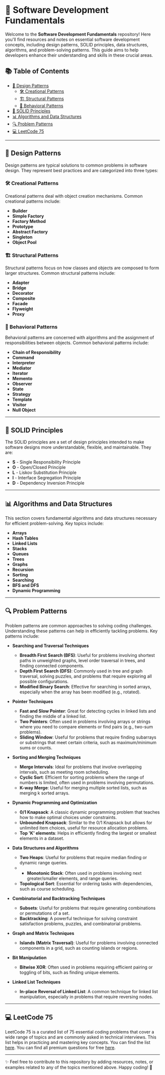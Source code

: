 # 🌟 Software Development Fundamentals

Welcome to the **Software Development Fundamentals** repository! Here you'll find resources and notes on essential software development concepts, including design patterns, SOLID principles, data structures, algorithms, and problem-solving patterns. This guide aims to help developers enhance their understanding and skills in these crucial areas.

## 📚 Table of Contents

- [🎨 Design Patterns](#design-patterns)
  - [🛠️ Creational Patterns](#creational-patterns)
  - [🏗️ Structural Patterns](#structural-patterns)
  - [🤝 Behavioral Patterns](#behavioral-patterns)
- [🔑 SOLID Principles](#solid-principles)
- [📊 Algorithms and Data Structures](#algorithms-and-data-structures)
- [🔍 Problem Patterns](#problem-patterns)
- [💻 LeetCode 75](#leetcode-75)

---

## 🎨 Design Patterns

Design patterns are typical solutions to common problems in software design. They represent best practices and are categorized into three types:

### 🛠️ Creational Patterns
Creational patterns deal with object creation mechanisms. Common creational patterns include:
- **Builder**
- **Simple Factory**
- **Factory Method**
- **Prototype**
- **Abstract Factory**
- **Singleton**
- **Object Pool**

### 🏗️ Structural Patterns
Structural patterns focus on how classes and objects are composed to form larger structures. Common structural patterns include:
- **Adapter**
- **Bridge**
- **Decorator**
- **Composite**
- **Facade**
- **Flyweight**
- **Proxy**

### 🤝 Behavioral Patterns
Behavioral patterns are concerned with algorithms and the assignment of responsibilities between objects. Common behavioral patterns include:
- **Chain of Responsibility**
- **Command**
- **Interpreter**
- **Mediator**
- **Iterator**
- **Memento**
- **Observer**
- **State**
- **Strategy**
- **Template**
- **Visitor**
- **Null Object**

---

## 🔑 SOLID Principles

The SOLID principles are a set of design principles intended to make software designs more understandable, flexible, and maintainable. They are:
- **S** - Single Responsibility Principle
- **O** - Open/Closed Principle
- **L** - Liskov Substitution Principle
- **I** - Interface Segregation Principle
- **D** - Dependency Inversion Principle

---

## 📊 Algorithms and Data Structures

This section covers fundamental algorithms and data structures necessary for efficient problem-solving. Key topics include:
- **Arrays**
- **Hash Tables**
- **Linked Lists**
- **Stacks**
- **Queues**
- **Trees**
- **Graphs**
- **Recursion**
- **Sorting**
- **Searching**
- **BFS and DFS**
- **Dynamic Programming**

---

## 🔍 Problem Patterns

Problem patterns are common approaches to solving coding challenges. Understanding these patterns can help in efficiently tackling problems. Key patterns include:
- **Searching and Traversal Techniques**
  - **Breadth First Search (BFS)**: Useful for problems involving shortest paths in unweighted graphs, level order traversal in trees, and finding connected components.
  - **Depth First Search (DFS)**: Commonly used in tree and graph traversal, solving puzzles, and problems that require exploring all possible configurations.
  - **Modified Binary Search**: Effective for searching in sorted arrays, especially when the array has been modified (e.g., rotated).

- **Pointer Techniques**
  - **Fast and Slow Pointer**: Great for detecting cycles in linked lists and finding the middle of a linked list.
  - **Two Pointers**: Often used in problems involving arrays or strings where you need to compare elements or find pairs (e.g., two-sum problems).
  - **Sliding Window**: Useful for problems that require finding subarrays or substrings that meet certain criteria, such as maximum/minimum sums or counts.

- **Sorting and Merging Techniques**
  - **Merge Intervals**: Ideal for problems that involve overlapping intervals, such as meeting room scheduling.
  - **Cyclic Sort**: Efficient for sorting problems where the range of numbers is limited, often used in problems involving permutations.
  - **K-way Merge**: Useful for merging multiple sorted lists, such as merging k sorted arrays.

- **Dynamic Programming and Optimization**
  - **0/1 Knapsack**: A classic dynamic programming problem that teaches how to make optimal choices under constraints.
  - **Unbounded Knapsack**: Similar to the 0/1 Knapsack but allows for unlimited item choices, useful for resource allocation problems.
  - **Top 'K' elements**: Helps in efficiently finding the largest or smallest elements in a dataset.

- **Data Structures and Algorithms**
  - **Two Heaps**: Useful for problems that require median finding or dynamic range queries.
  - - **Monotonic Stack**: Often used in problems involving next greater/smaller elements, and range queries.
  - **Topological Sort**: Essential for ordering tasks with dependencies, such as course scheduling.

- **Combinatorial and Backtracking Techniques**
  - **Subsets**: Useful for problems that require generating combinations or permutations of a set.
  - **Backtracking**: A powerful technique for solving constraint satisfaction problems, puzzles, and combinatorial problems.

- **Graph and Matrix Techniques**
  - **Islands (Matrix Traversal)**: Useful for problems involving connected components in a grid, such as counting islands or regions.

- **Bit Manipulation**
  - **Bitwise XOR**: Often used in problems requiring efficient pairing or toggling of bits, such as finding unique elements.

- **Linked List Techniques**
  - **In-place Reversal of Linked List**: A common technique for linked list manipulation, especially in problems that require reversing nodes.

---

## 💻 LeetCode 75

LeetCode 75 is a curated list of 75 essential coding problems that cover a wide range of topics and are commonly asked in technical interviews. This list helps in practicing and mastering key concepts. 
You can find the list [here](https://leetcode.com/discuss/general-discussion/460599/blind-75-leetcode-questions).
You can find all premium questions for free [here](https://leetcode.ca/all/problems.html).

---

✨ Feel free to contribute to this repository by adding resources, notes, or examples related to any of the topics mentioned above. Happy coding! 🚀
